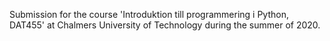 Submission for the course 'Introduktion till programmering i Python, DAT455' at Chalmers University of Technology during the summer of 2020.